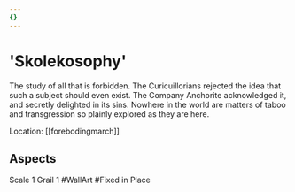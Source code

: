```yaml
---
{}
---
```

# 'Skolekosophy'
The study of all that is forbidden. The Curicuillorians rejected the idea that such a subject should even exist. The Company Anchorite acknowledged it, and secretly delighted in its sins. Nowhere in the world are matters of taboo and transgression so plainly explored as they are here.

Location: [[forebodingmarch]]
## Aspects
Scale 1
Grail 1
#WallArt 
#Fixed in Place
